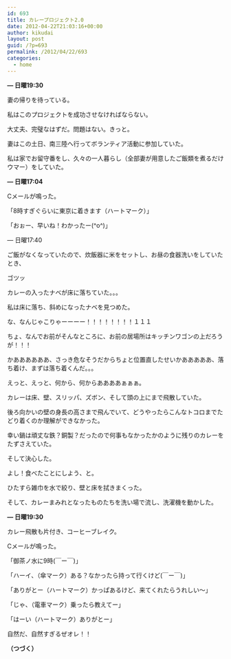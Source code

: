 ```yaml
---
id: 693
title: カレープロジェクト2.0
date: 2012-04-22T21:03:16+00:00
author: kikudai
layout: post
guid: /?p=693
permalink: /2012/04/22/693
categories:
  - home
---
```

**&#8212; 日曜19:30**
  
妻の帰りを待っている。
  
私はこのプロジェクトを成功させなければならない。
  
大丈夫、完璧なはずだ。問題はない。きっと。

妻はこの土日、南三陸へ行ってボランティア活動に参加していた。
  
私は家でお留守番をし、久々の一人暮らし（全部妻が用意したご飯類を煮るだけウマー）をしていた。

**&#8212; 日曜17:04**
  
Cメールが鳴った。

「8時すぎぐらいに東京に着きます（ハートマーク）」

「おぉー、早いね！わかったー(^o^)」

&#8212; 日曜17:40
  
ご飯がなくなっていたので、炊飯器に米をセットし、お昼の食器洗いをしていたとき、

ゴツッ

カレーの入ったナベが床に落ちていた。。。
  
私は床に落ち、斜めになったナベを見つめた。

な、なんじゃこりゃーーーー！！！！！！！！１１１
  
ちょ、なんでお前がそんなところに、お前の居場所はキッチンワゴンの上だろうが！！！
  
かああああああ、さっき危なそうだからちょと位置直したせいかあああああ、落ち着け、まずは落ち着くんだ。。。
  
えっと、えっと、何から、何からああああぁぁぁ。

カレーは床、壁、スリッパ、ズボン、そして頭の上にまで飛散していた。
  
後ろ向かいの壁の身長の高さまで飛んでいて、どうやったらこんなトコロまでたどり着くのか理解ができなかった。
  
幸い鍋は頑丈な鉄？銅製？だったので何事もなかったかのように残りのカレーをたずさえていた。

そして決心した。
  
よし！食べたことにしよう、と。

ひたすら雑巾を水で絞り、壁と床を拭きまくった。
  
そして、カレーまみれとなったものたちを洗い場で流し、洗濯機を動かした。

**&#8212; 日曜19:30**
  
カレー飛散も片付き、コーヒーブレイク。

Cメールが鳴った。

「御茶ノ水に9時(￣ー￣)」

「ハーイ、（傘マーク）ある？なかったら持って行くけど(￣ー￣)」

「ありがとー（ハートマーク）かっぱあるけど、来てくれたらうれしい～」

「じゃ、（電車マーク）乗ったら教えてー」

「はーい（ハートマーク）ありがとー」

自然だ、自然すぎるぜオレ！！

**（つづく）**